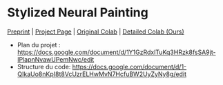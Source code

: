 # Stylized Neural Painting 

[Preprint](<https://arxiv.org/abs/2011.08114>) | [Project Page](<https://jiupinjia.github.io/neuralpainter/>)  | [Original Colab](<https://colab.research.google.com/drive/1XwZ4VI12CX2v9561-WD5EJwoSTJPFBbr?usp=sharing/>) | [Detailed Colab (Ours)](<https://colab.research.google.com/drive/1Dui8pONLcMlBcWnGStm0VcqYcNAq2U82?usp=sharing/>)  


- Plan du projet : https://docs.google.com/document/d/1Y1GzRdxlTuKq3HRzk8fsSA9jt-lPlapnNvawUPemNwc/edit
- Structure du code: https://docs.google.com/document/d/1-QIkaUo8nKpI8t8VcUzrELHwMvN7HcfuBW2UyZyNy8g/edit
